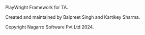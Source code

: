 PlayWright Framework for TA.

Created and maintained by Balpreet Singh and Kartikey Sharma.

Copyright Nagarro Software Pvt Ltd 2024.